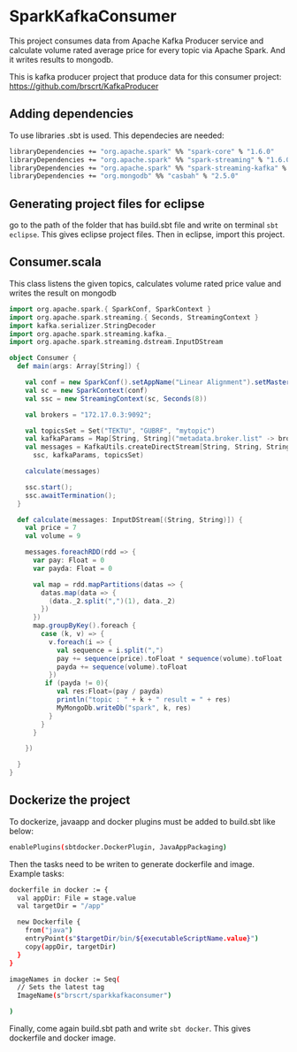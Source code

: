 # SparkKafkaConsumer

This project consumes data from Apache Kafka Producer service and calculate volume rated average price for every topic via Apache Spark. And it writes results to mongodb.

This is kafka producer project that produce data for this consumer project: https://github.com/brscrt/KafkaProducer

## Adding dependencies

To use libraries .sbt is used. This dependecies are needed:
```sh
libraryDependencies += "org.apache.spark" %% "spark-core" % "1.6.0"
libraryDependencies += "org.apache.spark" %% "spark-streaming" % "1.6.0"
libraryDependencies += "org.apache.spark" %% "spark-streaming-kafka" % "1.6.0"
libraryDependencies += "org.mongodb" %% "casbah" % "2.5.0"
```
## Generating project files for eclipse

go to the path of the folder that has build.sbt file and write on terminal `sbt eclipse`. This gives eclipse project files. Then in eclipse, import this project.

## Consumer.scala
This class listens the given topics, calculates volume rated price value and writes the result on mongodb
```scala
import org.apache.spark.{ SparkConf, SparkContext }
import org.apache.spark.streaming.{ Seconds, StreamingContext }
import kafka.serializer.StringDecoder
import org.apache.spark.streaming.kafka._
import org.apache.spark.streaming.dstream.InputDStream

object Consumer {
  def main(args: Array[String]) {

    val conf = new SparkConf().setAppName("Linear Alignment").setMaster("local[*]")
    val sc = new SparkContext(conf)
    val ssc = new StreamingContext(sc, Seconds(8))

    val brokers = "172.17.0.3:9092";

    val topicsSet = Set("TEKTU", "GUBRF", "mytopic")
    val kafkaParams = Map[String, String]("metadata.broker.list" -> brokers)
    val messages = KafkaUtils.createDirectStream[String, String, StringDecoder, StringDecoder](
      ssc, kafkaParams, topicsSet)

    calculate(messages)

    ssc.start();
    ssc.awaitTermination();
  }

  def calculate(messages: InputDStream[(String, String)]) {
    val price = 7
    val volume = 9

    messages.foreachRDD(rdd => {
      var pay: Float = 0
      var payda: Float = 0

      val map = rdd.mapPartitions(datas => {
        datas.map(data => {
          (data._2.split(",")(1), data._2)
        })
      })
      map.groupByKey().foreach {
        case (k, v) => {
          v.foreach(i => {
            val sequence = i.split(",")
            pay += sequence(price).toFloat * sequence(volume).toFloat
            payda += sequence(volume).toFloat
          })
         if (payda != 0){
            val res:Float=(pay / payda)
            println("topic : " + k + " result = " + res)
            MyMongoDb.writeDb("spark", k, res)
          }
        }
      }

    })

  }
}
```
## Dockerize the project

To dockerize, javaapp and docker plugins must be added to build.sbt like below:
```sh
enablePlugins(sbtdocker.DockerPlugin, JavaAppPackaging)
```
Then the tasks need to be writen to generate dockerfile and image. Example tasks:

```sh
dockerfile in docker := {
  val appDir: File = stage.value
  val targetDir = "/app"

  new Dockerfile {
    from("java")
    entryPoint(s"$targetDir/bin/${executableScriptName.value}")
    copy(appDir, targetDir)
  }
}

imageNames in docker := Seq(
  // Sets the latest tag
  ImageName(s"brscrt/sparkkafkaconsumer")

)
```
Finally, come again build.sbt path and write `sbt docker`. This gives dockerfile and docker image. 
